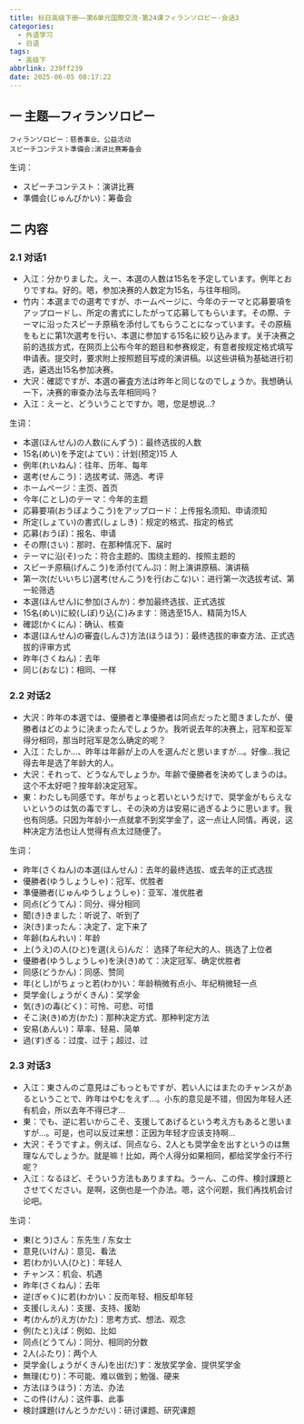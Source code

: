 ```yaml
---
title: 标日高级下册——第6单元国際交流-第24课フィランソロピー-会话3
categories:
  - 外语学习
  - 日语
tags:
  - 高级下
abbrlink: 239ff239
date: 2025-06-05 08:17:22
---
```

## 一 主题—フィランソロピー

```
フィランソロピー：慈善事业、公益活动
スピーチコンテスト準備会:演讲比赛筹备会
```

<!--more-->

生词：

* スピーチコンテスト：演讲比赛
* 準備会(じゅんびかい)：筹备会

## 二 内容

### 2.1 对话1

* 入江：分かりました。えー、本選の人数は15名を予定しています。例年とおりですね。好的。嗯，参加决赛的人数定为15名，与往年相同。
* 竹内：本選までの選考ですが、ホームページに、今年のテーマと応募要項をアップロードし、所定の書式にしたがって応募してもらいます。その際、テーマに沿ったスピーチ原稿を添付してもらうことになっています。その原稿をもとに第1次選考を行い、本選に参加する15名に絞り込みます。关于决赛之前的选拔方式，在网页上公布今年的题目和参赛规定，有意者按规定格式填写申请表。提交时，要求附上按照题目写成的演讲稿。以这些讲稿为基础进行初选，遴选出15名参加决赛。
* 大沢：確認ですが、本選の審査方法は昨年と同じなのでしょうか。我想确认一下，决赛的审查办法与去年相同吗？
* 入江：えーと、どういうことですか。嗯，您是想说...?

生词：

* 本選(ほんせん)の人数(にんずう)：最终选拔的人数
* 15名(めい)を予定(よてい)：计划(预定)15 人
* 例年(れいねん)：往年、历年、每年
* 選考(せんこう)：选拔考试、筛选、考评
* ホームぺージ：主页、首页
* 今年(ことし)のテーマ：今年的主题
* 応募要項(おうぼようこう)をアップロード：上传报名须知、申请须知
* 所定(しょてい)の書式(しょしき)：规定的格式、指定的格式
* 応募(おうぼ)：报名、申请
* その際(さい)：那时、在那种情况下、届时
* テーマに沿(そ)った：符合主题的、围绕主题的、按照主题的
* スピーチ原稿(げんこう)を添付(てんぷ)：附上演讲原稿、演讲稿
* 第一次(だいいちじ)選考(せんこう)を行(おこな)い：进行第一次选拔考试、第一轮筛选
* 本選(ほんせん)に参加(さんか)：参加最终选拔、正式选拔
* 15名(めい)に絞(しぼ)り込(こ)みます：筛选至15人、精简为15人
* 確認(かくにん)：确认、核查
* 本選(ほんせん)の審査(しんさ)方法(ほうほう)：最终选拔的审查方法、正式选拔的评审方式
* 昨年(さくねん)：去年
* 同じ(おなじ)：相同、一样

### 2.2 对话2

* 大沢：昨年の本選では、優勝者と準優勝者は同点だったと聞きましたが、優勝者はどのように決まったんでしょうか。我听说去年的决赛上，冠军和亚军得分相同，那当时冠军是怎么确定的呢？
* 入江：たしか…、昨年は年齢が上の人を選んだと思いますが…。好像...我记得去年是选了年龄大的人。
* 大沢：それって、どうなんでしょうか。年齢で優勝者を決めてしまうのは。这个不太好吧？按年龄决定冠军。
* 東：わたしも同感です。年がちょっと若いというだけで、奨学金がもらえないというのは気の毒ですし、その決め方は安易に過ぎるように思います。我也有同感。只因为年龄小一点就拿不到奖学金了，这一点让人同情。再说，这种决定方法也让人觉得有点太过随便了。

生词：

* 昨年(さくねん)の本選(ほんせん)：去年的最终选拔、或去年的正式选拔
* 優勝者(ゆうしょうしゃ)：冠军、优胜者
* 準優勝者(じゅんゆうしょうしゃ)：亚军、准优胜者
* 同点(どうてん)：同分、得分相同
* 聞(き)きました：听说了、听到了
* 決(き)まったん：决定了、定下来了
* 年齢(ねんれい)：年龄
* 上(うえ)の人(ひと)を選(えら)んだ： 选择了年纪大的人、挑选了上位者
* 優勝者(ゆうしょうしゃ)を決(き)めて：决定冠军、确定优胜者
* 同感(どうかん)：同感、赞同
* 年(とし)がちょっと若(わか)い：年龄稍微有点小、年纪稍微轻一点
* 奨学金(しょうがくきん)：奖学金
* 気(き)の毒(どく)：可怜、可悲、可惜
* そこ決(き)め方(かた)：那种决定方式、那种判定方法
* 安易(あんい)：草率、轻易、简单
* 過(す)ぎる：过度、过于；超过、过

### 2.3 对话3

* 入江：東さんのご意見はごもっともですが、若い人にはまたのチャンスがあるということで、昨年はやむをえず…。小东的意见是不错，但因为年轻人还有机会，所以去年不得已才...
* 東：でも、逆に若いからこそ、支援してあげるという考え方もあると思いますが…。可是，也可以反过来想：正因为年轻才应该支持啊...
* 大沢：そうですよ。例えば、同点なら、2人とも奨学金を出すというのは無理なんでしょうか。就是嘛！比如，两个人得分如果相同，都给奖学金行不行呢？
* 入江：なるほど、そういう方法もありますね。うーん、この件、検討課題とさせてください。是啊，这倒也是一个办法。嗯，这个问题，我们再找机会讨论吧。

生词：

* 東(とう)さん：东先生 / 东女士
* 意見(いけん)：意见、看法
* 若(わか)い人(ひと)：年轻人
* チャンス：机会、机遇
* 昨年(さくねん)：去年
* 逆(ぎゃく)に若(わか)い：反而年轻、相反却年轻
* 支援(しえん)：支援、支持、援助
* 考(かんが)え方(かた)：思考方式、想法、观念
* 例(たと)えば：例如、比如
* 同点(どうてん)：同分、相同的分数
* 2人(ふたり)：两个人
* 奨学金(しょうがくきん)を出(だ)す：发放奖学金、提供奖学金
* 無理(むり)：不可能、难以做到；勉强、硬来
* 方法(ほうほう)：方法、办法
* この件(けん)：这件事、此事
* 検討課題(けんとうかだい)：研讨课题、研究课题


